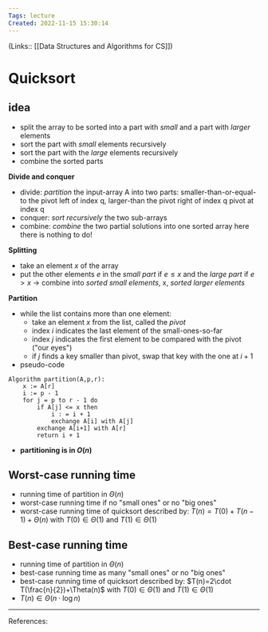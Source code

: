 ```yaml
---
Tags: lecture
Created: 2022-11-15 15:30:14
---
```

(Links:: [[Data Structures and Algorithms for CS]])
# Quicksort
## idea
- split the array to be sorted into a part with *small* and a part with *larger* elements
- sort the part with *small* elements recursively
- sort the part with the *large* elements recursively
- combine the sorted parts

**Divide and conquer**
- divide: *partition* the input-array A into two parts: smaller-than-or-equal-to the pivot left of index q, larger-than the pivot right of index q
pivot at index q
- conquer: *sort recursively* the two sub-arrays
- combine: *combine* the two partial solutions into one sorted array 
  here there is nothing to do!

**Splitting**
- take an element $x$ of the array
- put the other elements $e$ in the *small part* if $e\leq x$ and the *large part* if $e>x$
  -> combine into *sorted small elements*, x, *sorted larger elements*

**Partition**
- while the list contains more than one element:
	- take an element $x$ from the list, called the *pivot*
	- index $i$ indicates the last element of the small-ones-so-far
	- index $j$ indicates the first element to be compared with the pivot ("our eyes")
	- if $j$ finds a key smaller than pivot, swap that key with the one at $i+1$
- pseudo-code
```
Algorithm partition(A,p,r):
	x := A[r]
	i := p - 1
	for j = p to r - 1 do
		if A[j] <= x then
			i : = i + 1
			exchange A[i] with A[j]
		exchange A[i+1] with A[r]
		return i + 1
```
- **partitioning is in $O(n)$**
## Worst-case running time 
- running time of partition in $\Theta(n)$
- worst-case running time if no "small ones" or no "big ones"
- worst-case running time of quicksort described by: 
  $T(n)=T(0)+T(n-1)+\Theta(n)$ with $T(0)\in\Theta(1)$ and $T(1)\in\Theta(1)$
## Best-case running time
- running time of partition in $\Theta(n)$
- best-case running time as many "small ones" or no "big ones"
- best-case running time of quicksort described by: 
  $T(n)=2\cdot T(\frac{n}{2})+\Theta(n)$ with $T(0)\in\Theta(1)$ and $T(1)\in\Theta(1)$
- $T(n)\in \Theta(n\cdot \log n)$

---
References: